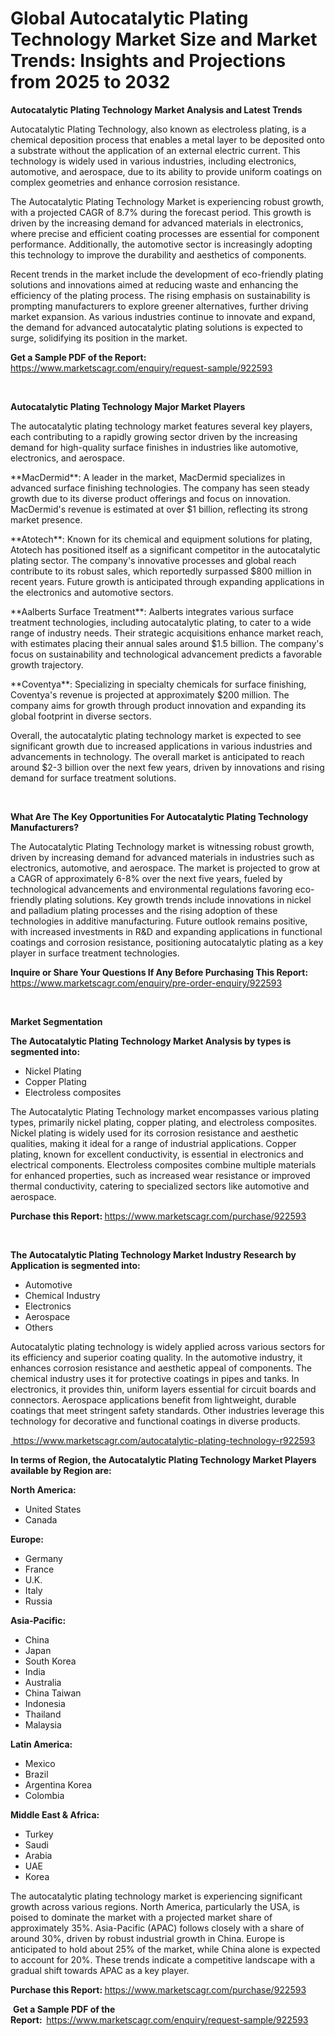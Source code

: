 <p><h1>Global Autocatalytic Plating Technology Market Size and Market Trends: Insights and Projections from 2025 to 2032</h1></p><p><strong>Autocatalytic Plating Technology Market Analysis and Latest Trends</strong></p>
<p><p>Autocatalytic Plating Technology, also known as electroless plating, is a chemical deposition process that enables a metal layer to be deposited onto a substrate without the application of an external electric current. This technology is widely used in various industries, including electronics, automotive, and aerospace, due to its ability to provide uniform coatings on complex geometries and enhance corrosion resistance.</p><p>The Autocatalytic Plating Technology Market is experiencing robust growth, with a projected CAGR of 8.7% during the forecast period. This growth is driven by the increasing demand for advanced materials in electronics, where precise and efficient coating processes are essential for component performance. Additionally, the automotive sector is increasingly adopting this technology to improve the durability and aesthetics of components.</p><p>Recent trends in the market include the development of eco-friendly plating solutions and innovations aimed at reducing waste and enhancing the efficiency of the plating process. The rising emphasis on sustainability is prompting manufacturers to explore greener alternatives, further driving market expansion. As various industries continue to innovate and expand, the demand for advanced autocatalytic plating solutions is expected to surge, solidifying its position in the market.</p></p>
<p><strong>Get a Sample PDF of the Report:&nbsp;</strong> <a href="https://www.marketscagr.com/enquiry/request-sample/922593?utm_campaign=3520&utm_medium=2&utm_source=Github&utm_content=ia&utm_term=18042025&utm_id=autocatalytic-plating-technology">https://www.marketscagr.com/enquiry/request-sample/922593</a></p>
<p>&nbsp;</p>
<p><strong>Autocatalytic Plating Technology Major Market Players</strong></p>
<p><p>The autocatalytic plating technology market features several key players, each contributing to a rapidly growing sector driven by the increasing demand for high-quality surface finishes in industries like automotive, electronics, and aerospace.</p><p>**MacDermid**: A leader in the market, MacDermid specializes in advanced surface finishing technologies. The company has seen steady growth due to its diverse product offerings and focus on innovation. MacDermid's revenue is estimated at over $1 billion, reflecting its strong market presence.</p><p>**Atotech**: Known for its chemical and equipment solutions for plating, Atotech has positioned itself as a significant competitor in the autocatalytic plating sector. The company's innovative processes and global reach contribute to its robust sales, which reportedly surpassed $800 million in recent years. Future growth is anticipated through expanding applications in the electronics and automotive sectors.</p><p>**Aalberts Surface Treatment**: Aalberts integrates various surface treatment technologies, including autocatalytic plating, to cater to a wide range of industry needs. Their strategic acquisitions enhance market reach, with estimates placing their annual sales around $1.5 billion. The company's focus on sustainability and technological advancement predicts a favorable growth trajectory.</p><p>**Coventya**: Specializing in specialty chemicals for surface finishing, Coventya's revenue is projected at approximately $200 million. The company aims for growth through product innovation and expanding its global footprint in diverse sectors.</p><p>Overall, the autocatalytic plating technology market is expected to see significant growth due to increased applications in various industries and advancements in technology. The overall market is anticipated to reach around $2-3 billion over the next few years, driven by innovations and rising demand for surface treatment solutions.</p></p>
<p>&nbsp;</p>
<p><strong>What Are The Key Opportunities For Autocatalytic Plating Technology Manufacturers?</strong></p>
<p><p>The Autocatalytic Plating Technology market is witnessing robust growth, driven by increasing demand for advanced materials in industries such as electronics, automotive, and aerospace. The market is projected to grow at a CAGR of approximately 6-8% over the next five years, fueled by technological advancements and environmental regulations favoring eco-friendly plating solutions. Key growth trends include innovations in nickel and palladium plating processes and the rising adoption of these technologies in additive manufacturing. Future outlook remains positive, with increased investments in R&D and expanding applications in functional coatings and corrosion resistance, positioning autocatalytic plating as a key player in surface treatment technologies.</p></p>
<p><strong>Inquire or Share Your Questions If Any Before Purchasing This Report:</strong> <a href="https://www.marketscagr.com/enquiry/pre-order-enquiry/922593?utm_campaign=3520&utm_medium=2&utm_source=Github&utm_content=ia&utm_term=18042025&utm_id=autocatalytic-plating-technology">https://www.marketscagr.com/enquiry/pre-order-enquiry/922593</a></p>
<p>&nbsp;</p>
<p><strong>Market Segmentation</strong></p>
<p><strong>The Autocatalytic Plating Technology Market Analysis by types is segmented into:</strong></p>
<p><ul><li>Nickel Plating</li><li>Copper Plating</li><li>Electroless composites</li></ul></p>
<p><p>The Autocatalytic Plating Technology market encompasses various plating types, primarily nickel plating, copper plating, and electroless composites. Nickel plating is widely used for its corrosion resistance and aesthetic qualities, making it ideal for a range of industrial applications. Copper plating, known for excellent conductivity, is essential in electronics and electrical components. Electroless composites combine multiple materials for enhanced properties, such as increased wear resistance or improved thermal conductivity, catering to specialized sectors like automotive and aerospace.</p></p>
<p><strong>Purchase this Report:&nbsp;</strong><a href="https://www.marketscagr.com/purchase/922593?utm_campaign=3520&utm_medium=2&utm_source=Github&utm_content=ia&utm_term=18042025&utm_id=autocatalytic-plating-technology">https://www.marketscagr.com/purchase/922593</a></p>
<p>&nbsp;</p>
<p><strong>The Autocatalytic Plating Technology Market Industry Research by Application is segmented into:</strong></p>
<p><ul><li>Automotive</li><li>Chemical Industry</li><li>Electronics</li><li>Aerospace</li><li>Others</li></ul></p>
<p><p>Autocatalytic plating technology is widely applied across various sectors for its efficiency and superior coating quality. In the automotive industry, it enhances corrosion resistance and aesthetic appeal of components. The chemical industry uses it for protective coatings in pipes and tanks. In electronics, it provides thin, uniform layers essential for circuit boards and connectors. Aerospace applications benefit from lightweight, durable coatings that meet stringent safety standards. Other industries leverage this technology for decorative and functional coatings in diverse products.</p></p>
<p><a href="https://www.marketscagr.com/autocatalytic-plating-technology-r922593?utm_campaign=3520&utm_medium=2&utm_source=Github&utm_content=ia&utm_term=18042025&utm_id=autocatalytic-plating-technology">&nbsp;https://www.marketscagr.com/autocatalytic-plating-technology-r922593</a></p>
<p><strong>In terms of Region, the Autocatalytic Plating Technology Market Players available by Region are:</strong></p>
<p>
    <p> <strong> North America: </strong>
        <ul>
            <li>United States</li>
            <li>Canada</li>
        </ul>
        </p> 
    <p> <strong> Europe: </strong>
        <ul>
            <li>Germany</li>
            <li>France</li>
            <li>U.K.</li>
            <li>Italy</li>
            <li>Russia</li>
        </ul>
        </p> 
    <p> <strong> Asia-Pacific: </strong>
        <ul>
            <li>China</li>
            <li>Japan</li>
            <li>South Korea</li>
            <li>India</li>
            <li>Australia</li>
            <li>China Taiwan</li>
            <li>Indonesia</li>
            <li>Thailand</li>
            <li>Malaysia</li>
        </ul>
        </p> 
    <p> <strong> Latin America: </strong>
        <ul>
            <li>Mexico</li>
            <li>Brazil</li>
            <li>Argentina Korea</li>
            <li>Colombia</li>
        </ul>
        </p> 
    <p> <strong> Middle East & Africa: </strong>
        <ul>
            <li>Turkey</li>
            <li>Saudi</li>
            <li>Arabia</li>
            <li>UAE</li>
            <li>Korea</li>
        </ul>
    </p>
    </p>
<p><p>The autocatalytic plating technology market is experiencing significant growth across various regions. North America, particularly the USA, is poised to dominate the market with a projected market share of approximately 35%. Asia-Pacific (APAC) follows closely with a share of around 30%, driven by robust industrial growth in China. Europe is anticipated to hold about 25% of the market, while China alone is expected to account for 20%. These trends indicate a competitive landscape with a gradual shift towards APAC as a key player.</p></p>
<p><strong>Purchase this Report: </strong><a href="https://www.marketscagr.com/purchase/922593?utm_campaign=3520&utm_medium=2&utm_source=Github&utm_content=ia&utm_term=18042025&utm_id=autocatalytic-plating-technology">https://www.marketscagr.com/purchase/922593</a></p>
<p>&nbsp;<strong>Get a Sample PDF of the Report:&nbsp;&nbsp;</strong><a href="https://www.marketscagr.com/enquiry/request-sample/922593?utm_campaign=3520&utm_medium=2&utm_source=Github&utm_content=ia&utm_term=18042025&utm_id=autocatalytic-plating-technology">https://www.marketscagr.com/enquiry/request-sample/922593</a></p>
<p><strong></strong></p>
<p><p></p><p></p><p></p></p>